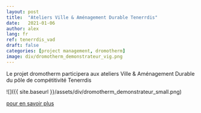 ```yaml
---
layout: post
title:  "Ateliers Ville & Aménagement Durable Tenerrdis"
date:   2021-01-06
author: alex
lang: fr
ref: tenerrdis_vad
draft: false
categories: [project management, dromotherm]
image: div/dromotherm_demonstrateur_vig.png
---
```


Le projet dromotherm participera aux ateliers Ville & Aménagement Durable du pôle de compétitivité Tenerrdis

![]({{ site.baseurl }}/assets/div/dromotherm_demonstrateur_small.png)

[pour en savoir plus](https://www.tenerrdis.fr/fr/evenements/atelier-innovation-ville-amenagement-durable/)
